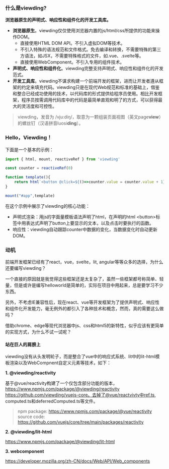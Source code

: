 ### 什么是viewding?

**浏览器原生的声明式、响应性和组件化的开发工具库。**

- **浏览器原生**。viewding仅仅使用浏览器内置的js/html/css所提供的功能来操作DOM。
  - 直接使用HTML DOM API。不引入虚拟DOM等技术。
  - 不引入特殊的语法规范和文件格式。免去编译和转换，不需要特殊的第三方语法，如JSX，不需要特殊格式的文件，如.vue、.svelte等。
  - 直接使用WebComponent。不引入专用的组件技术。
- **声明式、响应性和组件化**。viewding完整支持声明式、响应性和组件化的开发范式。
- **开发工具库**。viewding不谋求构建一个前端开发的框架，进而让开发者遵从框架的约定来填充代码。viewding只是在现代Web规范和标准的基础上，借鉴和整合已经成功使用的技术，以代码库的形式提供给程序员使用。相比开发框架，程序员按需调用代码库中的代码是最简单直观和明了的方式，可以获得最大的灵活度和可控性。

> viewding，发音为 /vju:diŋ/，取意为一颗组装页面视图（英文page**view**）的螺丝钉（汉语拼音luosi**ding**）。

### Hello，Viewding！

下面是一个基本的示例：

```js
import { html, mount, reactiveRef } from 'viewding'

const counter = reactiveRef(0)

function template(){
    return html`<button @click=${()=>counter.value = counter.value + 1} >CLICK Times: ${counter.value}</button>`
}

mount("#app",template)
```

在这个示例中展示了viewding的核心功能：

- 声明式渲染：用js的字面量模板语法声明了html，在声明的html \<button>标签中用表达式声明了button上要显示的文本，以及点击时要执行的函数。
- 响应性：viewding自动跟踪counter中数据的变化，当数据变化时自动更新DOM。

### 动机

前端开发框架已经有了react，vue，svelte，lit, angular等等众多的选择，为什么还要编写viewding？

一个直接的原因就是我觉得这些框架还是太复杂了，虽然一些框架都号称简单、轻量，但是或许是编写helloworld是简单的，实际在项目中用起来，总是要学习不少东西。

另外，不考虑IE兼容性后，现在react、vue等开发框架为了提供声明式、响应性和组件化开发能力，毫无例外的都引入了各种技术和概念，然而，真的需要这么做吗？

借助chrome、edge等现代浏览器中js、css和html5的新特性，似乎应该有更简单的实现方式，为什么不试一试呢？

#### 站在巨人的肩膀上

viewding没有从头发明轮子，而是整合了vue中的响应式系统、lit中的lit-html模板渲染以及WebCompnent自定义元素等技术，如下：

**1. @viewding/reactivity**

基于@vue/reactivity构建了一个仅包含部分功能的版本，https://www.npmjs.com/package/@viewding/reactivity https://github.com/viewding/vuejs-core。去掉了@vue/reactvivty中ref.ts, computed.ts和deferredComputed.ts等文件。

> npm package: https://www.npmjs.com/package/@vue/reactivity
> source code: https://github.com/vuejs/core/tree/main/packages/reactivity

**2. @viewding/lit-html**

https://www.npmjs.com/package/@viewding/lit-html

**3. webcomponent**

https://developer.mozilla.org/zh-CN/docs/Web/API/Web_components

